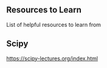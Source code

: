 ## Resources to Learn

List of helpful resources to learn from

## Scipy
https://scipy-lectures.org/index.html
